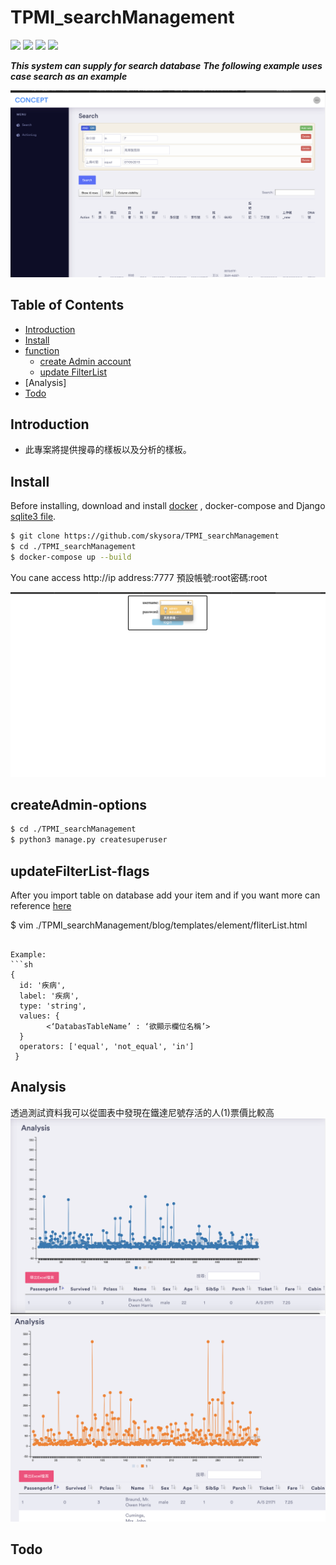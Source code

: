 # TPMI_searchManagement

![](https://img.shields.io/static/v1?label=python&message=3.7&color=yellow)
![](https://img.shields.io/static/v1?label=mysql&message=8.X&color=red)
![](https://img.shields.io/static/v1?label=Django&message=3.0.3&color=green)
![](https://img.shields.io/static/v1?label=Docker&message=3.0.3&color=blue)

***This system can supply for search database***
***The following example uses case search as an example***


<a href=""><img src="img/main.png" title="FVCproductions" alt="FVCproductions"></a>



## Table of Contents

- [Introduction](#introduction)
- [Install](#install)
- [function](#connection-options)
  - [create Admin account](#createAdmin-options)
  - [update FilterList](#updateFilterList-flags)
- [Analysis]
- [Todo](#todo)




## Introduction

* 此專案將提供搜尋的樣板以及分析的樣板。


## Install



Before installing, download and install [docker](https://www.docker.com) , docker-compose and Django [sqlite3 file](https://drive.google.com/file/d/1Lvtk0g6bjKr9brvTdsfL5NQmS79oJFdG/view?usp=sharing).


```sh
$ git clone https://github.com/skysora/TPMI_searchManagement
$ cd ./TPMI_searchManagement
$ docker-compose up --build
```
You cane access http://ip address:7777 預設帳號:root密碼:root
  
<a href=""><img src="img/login.png" title="FVCproductions" alt="FVCproductions"></a>
## createAdmin-options

```sh
$ cd ./TPMI_searchManagement
$ python3 manage.py createsuperuser
```

## updateFilterList-flags

After you import table on database add your item and if you want more can reference [here](https://querybuilder.js.org)

$ vim ./TPMI_searchManagement/blog/templates/element/fliterList.html

```

Example:
```sh
{
  id: '疾病',
  label: '疾病',
  type: 'string',
  values: {
        <‘DatabasTableName’ : ‘欲顯示欄位名稱’>
  }
  operators: ['equal', 'not_equal', 'in']
 }
```
## Analysis
透過測試資料我可以從圖表中發現在鐵達尼號存活的人(1)票價比較高
<a href=""><img src="img/analysis.png" title="FVCproductions" alt="FVCproductions"></a>
<a href=""><img src="img/analysis1.png" title="FVCproductions" alt="FVCproductions"></a>
## Todo



